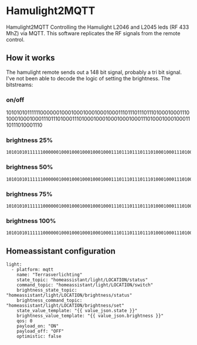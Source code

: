 # Hamulight2MQTT
Hamulight2MQTT
Controlling the Hamulight L2046 and L2045 leds (RF 433 MhZ) via MQTT.
This software replicates the RF signals from the remote control.

## How it works
The hamulight remote sends out a 148 bit signal, probably a tri bit signal.
I've not been able to decode the logic of setting the brightness.
The bitstreams:
### on/off
  1010101011111100000010001000100010001000111011101110111010001000111010001000100011101110100011101000100010001000100011101000100010001110111010001110
### brightness 25%
	1010101011111100000010001000100010001000111011101110111010001000111010001000100011101110100011101000111010001110100011101000100011101000111011101110
### brightness 50%
	1010101011111100000010001000100010001000111011101110111010001000111010001000100011101110100011101000111010001000111011101000100011101000111011101000
### brightness 75%
	1010101011111100000010001000100010001000111011101110111010001000111010001000100011101110100011101000111011101110111011101000100011101110111010001000
### brightness 100%
	1010101011111100000010001000100010001000111011101110111010001000111010001000100011101110100011101000100011101110100011101000100011101000100011101110


## Homeassistant configuration
```
light:
  - platform: mqtt
    name: "Terrasverlichting"
    state_topic: "homeassistant/light/LOCATION/status"
    command_topic: "homeassistant/light/LOCATION/switch"
    brightness_state_topic: "homeassistant/light/LOCATION/brightness/status"
    brightness_command_topic: "homeassistant/light/LOCATION/brightness/set"
    state_value_template: "{{ value_json.state }}"
    brightness_value_template: "{{ value_json.brightness }}"
    qos: 0
    payload_on: "ON"
    payload_off: "OFF"
    optimistic: false
```
